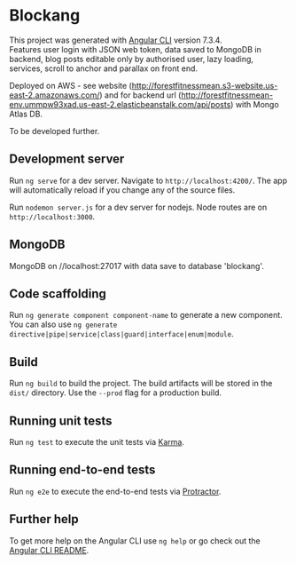# Blockang

This project was generated with [Angular CLI](https://github.com/angular/angular-cli) version 7.3.4.  
Features user login with JSON web token, data saved to MongoDB in backend, blog posts editable only by authorised user, lazy loading, services, scroll to anchor and parallax on front end.  

Deployed on AWS - see website (http://forestfitnessmean.s3-website.us-east-2.amazonaws.com/) and for backend url (http://forestfitnessmean-env.ummpw93xad.us-east-2.elasticbeanstalk.com/api/posts) with Mongo Atlas DB.    

To be developed further.  

## Development server

Run `ng serve` for a dev server. Navigate to `http://localhost:4200/`. The app will automatically reload if you change any of the source files.

Run `nodemon server.js` for a dev server for nodejs.  Node routes are on `http://localhost:3000`.  

## MongoDB

MongoDB on //localhost:27017 with data save to database 'blockang'.  

## Code scaffolding

Run `ng generate component component-name` to generate a new component. You can also use `ng generate directive|pipe|service|class|guard|interface|enum|module`.

## Build

Run `ng build` to build the project. The build artifacts will be stored in the `dist/` directory. Use the `--prod` flag for a production build.

## Running unit tests

Run `ng test` to execute the unit tests via [Karma](https://karma-runner.github.io).

## Running end-to-end tests

Run `ng e2e` to execute the end-to-end tests via [Protractor](http://www.protractortest.org/).

## Further help

To get more help on the Angular CLI use `ng help` or go check out the [Angular CLI README](https://github.com/angular/angular-cli/blob/master/README.md).
